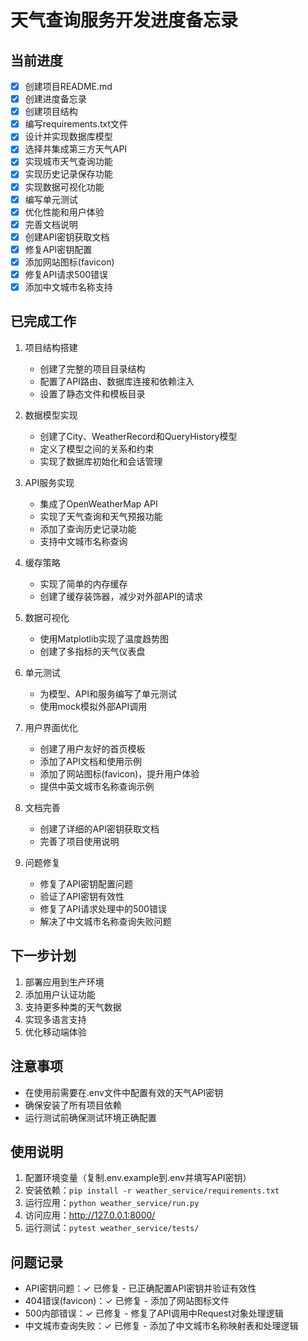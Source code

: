 # 天气查询服务开发进度备忘录

## 当前进度
- [x] 创建项目README.md
- [x] 创建进度备忘录
- [x] 创建项目结构
- [x] 编写requirements.txt文件
- [x] 设计并实现数据库模型
- [x] 选择并集成第三方天气API
- [x] 实现城市天气查询功能
- [x] 实现历史记录保存功能
- [x] 实现数据可视化功能
- [x] 编写单元测试
- [x] 优化性能和用户体验
- [x] 完善文档说明
- [x] 创建API密钥获取文档
- [x] 修复API密钥配置
- [x] 添加网站图标(favicon)
- [x] 修复API请求500错误
- [x] 添加中文城市名称支持

## 已完成工作
1. 项目结构搭建
   - 创建了完整的项目目录结构
   - 配置了API路由、数据库连接和依赖注入
   - 设置了静态文件和模板目录

2. 数据模型实现
   - 创建了City、WeatherRecord和QueryHistory模型
   - 定义了模型之间的关系和约束
   - 实现了数据库初始化和会话管理

3. API服务实现
   - 集成了OpenWeatherMap API
   - 实现了天气查询和天气预报功能
   - 添加了查询历史记录功能
   - 支持中文城市名称查询

4. 缓存策略
   - 实现了简单的内存缓存
   - 创建了缓存装饰器，减少对外部API的请求

5. 数据可视化
   - 使用Matplotlib实现了温度趋势图
   - 创建了多指标的天气仪表盘

6. 单元测试
   - 为模型、API和服务编写了单元测试
   - 使用mock模拟外部API调用

7. 用户界面优化
   - 创建了用户友好的首页模板
   - 添加了API文档和使用示例
   - 添加了网站图标(favicon)，提升用户体验
   - 提供中英文城市名称查询示例

8. 文档完善
   - 创建了详细的API密钥获取文档
   - 完善了项目使用说明

9. 问题修复
   - 修复了API密钥配置问题
   - 验证了API密钥有效性
   - 修复了API请求处理中的500错误
   - 解决了中文城市名称查询失败问题

## 下一步计划
1. 部署应用到生产环境
2. 添加用户认证功能
3. 支持更多种类的天气数据
4. 实现多语言支持
5. 优化移动端体验

## 注意事项
- 在使用前需要在.env文件中配置有效的天气API密钥
- 确保安装了所有项目依赖
- 运行测试前确保测试环境正确配置

## 使用说明
1. 配置环境变量（复制.env.example到.env并填写API密钥）
2. 安装依赖：`pip install -r weather_service/requirements.txt`
3. 运行应用：`python weather_service/run.py`
4. 访问应用：http://127.0.0.1:8000/
5. 运行测试：`pytest weather_service/tests/`

## 问题记录
- API密钥问题：✓ 已修复 - 已正确配置API密钥并验证有效性
- 404错误(favicon)：✓ 已修复 - 添加了网站图标文件
- 500内部错误：✓ 已修复 - 修复了API调用中Request对象处理逻辑
- 中文城市查询失败：✓ 已修复 - 添加了中文城市名称映射表和处理逻辑